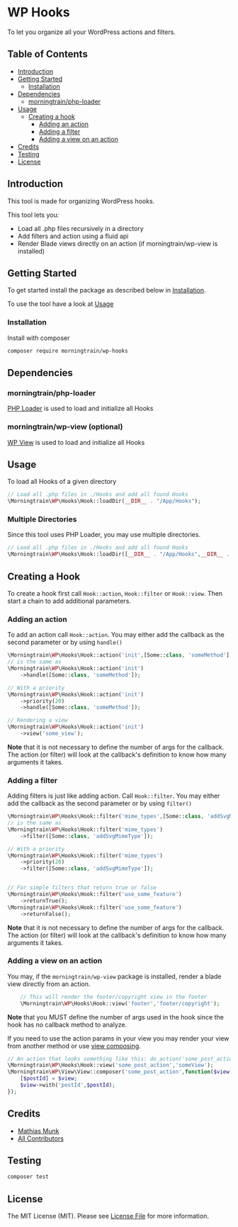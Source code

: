 # WP Hooks

To let you organize all your WordPress actions and filters.

## Table of Contents

- [Introduction](#introduction)
- [Getting Started](#getting-started)
    - [Installation](#installation)
- [Dependencies](#dependencies)
    - [morningtrain/php-loader](#morningtrainphp-loader)
- [Usage](#usage)
  - [Creating a hook](#creating-a-hook)
      - [Adding an action](#adding-an-action)
      - [Adding a filter](#adding-a-filter)
      - [Adding a view on an action](#adding-a-view-on-an-action)
- [Credits](#credits)
- [Testing](#testing)
- [License](#license)


## Introduction

This tool is made for organizing WordPress hooks.

This tool lets you:

- Load all .php files recursively in a directory
- Add filters and action using a fluid api
- Render Blade views directly on an action (if morningtrain/wp-view is installed)

## Getting Started

To get started install the package as described below in [Installation](#installation).

To use the tool have a look at [Usage](#usage)

### Installation

Install with composer

```bash
composer require morningtrain/wp-hooks
```

## Dependencies

### morningtrain/php-loader

[PHP Loader](https://github.com/Morning-Train/php-loader) is used to load and initialize all Hooks

### morningtrain/wp-view (optional)

[WP View](https://github.com/Morning-Train/wp-view) is used to load and initialize all Hooks

## Usage

To load all Hooks of a given directory

```php
// Load all .php files in ./Hooks and add all found Hooks
\Morningtrain\WP\Hooks\Hook::loadDir(__DIR__ . "/App/Hooks");
```

### Multiple Directories

Since this tool uses PHP Loader, you may use multiple directories.

```php
// Load all .php files in ./Hooks and add all found Hooks
\Morningtrain\WP\Hooks\Hook::loadDir([__DIR__ . "/App/Hooks",__DIR__ . "/EvenMoreHooks"]);
```

## Creating a Hook

To create a hook first call `Hook::action`, `Hook::filter` or `Hook::view`. Then start a chain to add additional
parameters.

### Adding an action

To add an action call `Hook::action`. You may either add the callback as the second parameter or by using `handle()`

```php
\Morningtrain\WP\Hooks\Hook::action('init',[Some::class, 'someMethod']);
// is the same as
\Morningtrain\WP\Hooks\Hook::action('init')
    ->handle([Some::class, 'someMethod']);

// With a priority
\Morningtrain\WP\Hooks\Hook::action('init')
    ->priority(20)
    ->handle([Some::class, 'someMethod']);

// Rendering a view
\Morningtrain\WP\Hooks\Hook::action('init')
    ->view('some_view');
```

**Note** that it is not necessary to define the number of args for the callback. The action (or filter) will look at the
callback's definition to know how many arguments it takes.

### Adding a filter

Adding filters is just like adding action. Call `Hook::filter`. You may either add the callback as the second parameter
or by using `filter()`

```php
\Morningtrain\WP\Hooks\Hook::filter('mime_types',[Some::class, 'addSvgMimeType']);
// is the same as
\Morningtrain\WP\Hooks\Hook::filter('mime_types')
    ->filter([Some::class, 'addSvgMimeType']);

// With a priority
\Morningtrain\WP\Hooks\Hook::filter('mime_types')
    ->priority(20)
    ->filter([Some::class, 'addSvgMimeType']);


// For simple filters that return true or false
\Morningtrain\WP\Hooks\Hook::filter('use_some_feature')
    ->returnTrue();
\Morningtrain\WP\Hooks\Hook::filter('use_some_feature')
    ->returnFalse();

```

**Note** that it is not necessary to define the number of args for the callback. The action (or filter) will look at the
callback's definition to know how many arguments it takes.

### Adding a view on an action

You may, if the `morningtrain/wp-view` package is installed, render a blade view directly from an action.

```php
    // This will render the footer/copyright view in the footer
    \Morningtrain\WP\Hooks\Hook::view('footer','footer/copyright');
```

**Note** that you MUST define the number of args used in the hook since the hook has no callback method to analyze.

If you need to use the action params in your view you may render your view from another method or
use [view composing](https://laravel.com/docs/9.x/views#view-composers).

```php
// An action that looks something like this: do_action('some_post_action',$postId);
\Morningtrain\WP\Hooks\Hook::view('some_post_action','someView');
\Morningtrain\WP\View\View::composer('some_post_action',function($view){
    [$postId] = $view;
    $view->with('postId',$postId);
});
```

## Credits

- [Mathias Munk](https://github.com/mrmoeg)
- [All Contributors](../../contributors)

## Testing

```bash
composer test
```

## License

The MIT License (MIT). Please see [License File](LICENSE) for more information.
